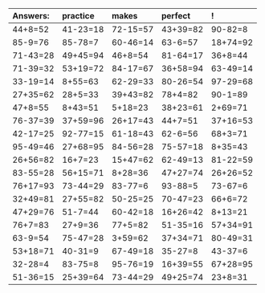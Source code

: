 | Answers: | practice | makes | perfect | ! |
| :--- | :--- | :--- | :--- | :--- |
| 44+8=52 | 41-23=18 | 72-15=57 | 43+39=82 | 90-82=8 | 
| 85-9=76 | 85-78=7 | 60-46=14 | 63-6=57 | 18+74=92 | 
| 71-43=28 | 49+45=94 | 46+8=54 | 81-64=17 | 36+8=44 | 
| 71-39=32 | 53+19=72 | 84-17=67 | 36+58=94 | 63-49=14 | 
| 33-19=14 | 8+55=63 | 62-29=33 | 80-26=54 | 97-29=68 | 
| 27+35=62 | 28+5=33 | 39+43=82 | 78+4=82 | 90-1=89 | 
| 47+8=55 | 8+43=51 | 5+18=23 | 38+23=61 | 2+69=71 | 
| 76-37=39 | 37+59=96 | 26+17=43 | 44+7=51 | 37+16=53 | 
| 42-17=25 | 92-77=15 | 61-18=43 | 62-6=56 | 68+3=71 | 
| 95-49=46 | 27+68=95 | 84-56=28 | 75-57=18 | 8+35=43 | 
| 26+56=82 | 16+7=23 | 15+47=62 | 62-49=13 | 81-22=59 | 
| 83-55=28 | 56+15=71 | 8+28=36 | 47+27=74 | 26+26=52 | 
| 76+17=93 | 73-44=29 | 83-77=6 | 93-88=5 | 73-67=6 | 
| 32+49=81 | 27+55=82 | 50-25=25 | 70-47=23 | 66+6=72 | 
| 47+29=76 | 51-7=44 | 60-42=18 | 16+26=42 | 8+13=21 | 
| 76+7=83 | 27+9=36 | 77+5=82 | 51-35=16 | 57+34=91 | 
| 63-9=54 | 75-47=28 | 3+59=62 | 37+34=71 | 80-49=31 | 
| 53+18=71 | 40-31=9 | 67-49=18 | 35-27=8 | 43-37=6 | 
| 32-28=4 | 83-75=8 | 95-76=19 | 16+39=55 | 67+28=95 | 
| 51-36=15 | 25+39=64 | 73-44=29 | 49+25=74 | 23+8=31 | 
